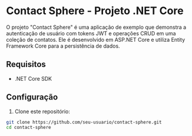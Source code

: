 # Contact Sphere - Projeto .NET Core

O projeto "Contact Sphere" é uma aplicação de exemplo que demonstra a autenticação de usuário com tokens JWT e operações CRUD em uma coleção de contatos. Ele é desenvolvido em ASP.NET Core e utiliza Entity Framework Core para a persistência de dados.

## Requisitos

- .NET Core SDK

## Configuração

1. Clone este repositório:

```bash
git clone https://github.com/seu-usuario/contact-sphere.git
cd contact-sphere
